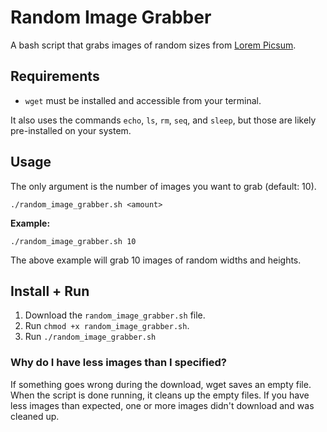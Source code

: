 # Random Image Grabber

A bash script that grabs images of random sizes from [Lorem Picsum](https://picsum.photos).

## Requirements
- ```wget``` must be installed and accessible from your terminal.

It also uses the commands ```echo```, ```ls```, ```rm```, ```seq```, and ```sleep```, but those are likely pre-installed on your system.

## Usage
The only argument is the number of images you want to grab (default: 10).

```
./random_image_grabber.sh <amount>
```

**Example:**
```
./random_image_grabber.sh 10
```

The above example will grab 10 images of random widths and heights.

## Install + Run
1. Download the ```random_image_grabber.sh``` file.
2. Run ```chmod +x random_image_grabber.sh```.
3. Run ```./random_image_grabber.sh```

### Why do I have less images than I specified?
If something goes wrong during the download, wget saves an empty file. When the script is done running, it cleans up the empty files. If you have less images than expected, one or more images didn't download and was cleaned up.
